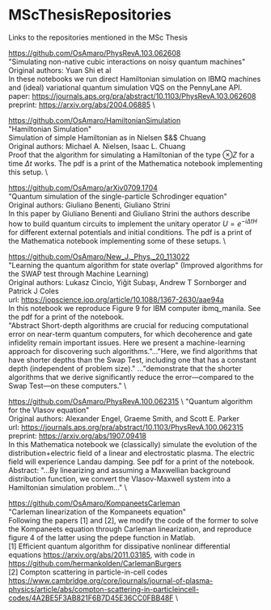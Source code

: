 # MScThesisRepositories
Links to the repositories mentioned in the MSc Thesis

https://github.com/OsAmaro/PhysRevA.103.062608 \
"Simulating non-native cubic interactions on noisy quantum machines" \
Original authors: Yuan Shi et al \
In these notebooks we run direct Hamiltonian simulation on IBMQ machines and (ideal) variational quantum simulation VQS on the PennyLane API. \
paper: https://journals.aps.org/pra/abstract/10.1103/PhysRevA.103.062608 \
preprint: https://arxiv.org/abs/2004.06885 \

https://github.com/OsAmaro/HamiltonianSimulation \
"Hamiltonian Simulation" \
Simulation of simple Hamiltonian as in Nielsen $&$ Chuang \
Original authors: Michael A. Nielsen, Isaac L. Chuang \
Proof that the algorithm for simulating a Hamiltonian of the type $\otimes Z$ for a time $\Delta t$ works. The pdf is a print of the Mathematica notebook implementing this setup. \

https://github.com/OsAmaro/arXiv0709.1704 \
"Quantum simulation of the single-particle Schrodinger equation" \
Original authors: Giuliano Benenti, Giuliano Strini \
In this paper by Giuliano Benenti and Giuliano Strini the authors describe how to build quantum circuits to implement the unitary operator $U=e^{-i \Delta t H}$ for different external potentials and initial conditions. The pdf is a print of the Mathematica notebook implementing some of these setups. \

https://github.com/OsAmaro/New_J._Phys._20_113022 \
"Learning the quantum algorithm for state overlap" (Improved algorithms for the SWAP test through Machine Learning) \
Original authors: Lukasz Cincio, Yiğit Subaşı, Andrew T Sornborger and Patrick J Coles \
url: https://iopscience.iop.org/article/10.1088/1367-2630/aae94a \
In this notebook we reproduce Figure 9 for IBM computer ibmq_manila. See the pdf for a print of the notebook. \
"Abstract Short-depth algorithms are crucial for reducing computational error on near-term quantum computers, for which decoherence and gate infidelity remain important issues. Here we present a machine-learning approach for discovering such algorithms."..."Here, we find algorithms that have shorter depths than the Swap Test, including one that has a constant depth (independent of problem size)." ..."demonstrate that the shorter algorithms that we derive significantly reduce the error—compared to the Swap Test—on these computers." \

https://github.com/OsAmaro/PhysRevA.100.062315 \ 
"Quantum algorithm for the Vlasov equation" \
Original authors: Alexander Engel, Graeme Smith, and Scott E. Parker \
url: https://journals.aps.org/pra/abstract/10.1103/PhysRevA.100.062315 \
preprint: https://arxiv.org/abs/1907.09418 \
In this Mathematica notebook we (classically) simulate the evolution of the distribution+electric field of a linear and electrostatic plasma. The electric field will experience Landau damping. See pdf for a print of the notebook. \
Abstract: "...By linearizing and assuming a Maxwellian background distribution function, we convert the Vlasov-Maxwell system into a Hamiltonian simulation problem..." \

https://github.com/OsAmaro/KompaneetsCarleman \
"Carleman linearization of the Kompaneets equation" \
Following the papers [1] and [2], we modify the code of the former to solve the Kompaneets equation through Carleman linearization, and reproduce figure 4 of the latter using the pdepe function in Matlab. \
[1] Efficient quantum algorithm for dissipative nonlinear differential equations https://arxiv.org/abs/2011.03185, with code in https://github.com/hermankolden/CarlemanBurgers \
[2] Compton scattering in particle-in-cell codes https://www.cambridge.org/core/journals/journal-of-plasma-physics/article/abs/compton-scattering-in-particleincell-codes/4A2BE5F3AB821F6B7D45E36CC0FBB48F \
